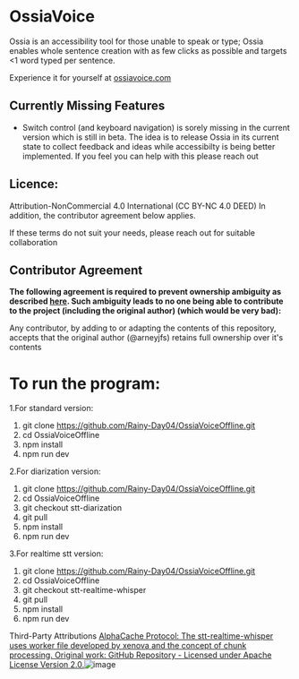 # OssiaVoice
Ossia is an accessibility tool for those unable to speak or type; Ossia enables whole sentence creation with as few clicks as possible and targets <1 word typed per sentence.

Experience it for yourself at [ossiavoice.com](https://ossiavoice.com/)

## Currently Missing Features
- Switch control (and keyboard navigation) is sorely missing in the current version which is still in beta. The idea is to release Ossia in its current state to collect feedback and ideas while accessibilty is being better implemented. If you feel you can help with this please reach out

## Licence: 
  Attribution-NonCommercial 4.0 International (CC BY-NC 4.0 DEED)
  In addition, the contributor agreement below applies.

  If these terms do not suit your needs, please reach out for suitable collaboration

## Contributor Agreement
  **The following agreement is required to prevent ownership ambiguity as described [here](https://choosealicense.com/no-permission/). Such ambiguity leads to no one being able to contribute to the project (including the original author) (which would be very bad):**
  
  Any contributor, by adding to or adapting the contents of this repository, accepts that the original author (@arneyjfs) retains full ownership over it's contents

# To run the program:

1.For standard version:
1. git clone https://github.com/Rainy-Day04/OssiaVoiceOffline.git
2. cd OssiaVoiceOffline
3. npm install
4. npm run dev

2.For diarization version:
1. git clone https://github.com/Rainy-Day04/OssiaVoiceOffline.git
2. cd OssiaVoiceOffline
3. git checkout stt-diarization
4. git pull
5. npm install
6. npm run dev

3.For realtime stt version:
1. git clone https://github.com/Rainy-Day04/OssiaVoiceOffline.git
2. cd OssiaVoiceOffline
3. git checkout stt-realtime-whisper 
4. git pull
5. npm install
6. npm run dev

Third-Party Attributions
[AlphaCache Protocol: The stt-realtime-whisper uses worker file developed by xenova and the concept of chunk processing. Original work: GitHub Repository  - Licensed under Apache License Version 2.0.](https://github.com/huggingface/transformers.js/blob/main/examples/webgpu-whisper/src/worker.js)![image](https://github.com/user-attachments/assets/e86fbb73-6568-4d5c-8b6e-a98f1bd2e692)



